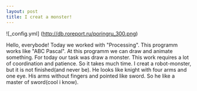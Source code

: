 ```yaml
---
layout: post
title: I creat a monster!
---
```

![_config.yml] (http://db.roreport.ru/poringru_300.png)

Hello, everybode! Today we worked with "Processing". This programm works like "ABC Pascal". At this programm we can draw and animate something. For today our task was draw a monster. This work requires a lot of coordination and patience. So it takes much time. 
I creat a robot-monster, but it is not finished(and never be). He looks like knight with four arms and one eye. His arms without fingers and pointed like sword.
So he like a master of sword(cool i know).
